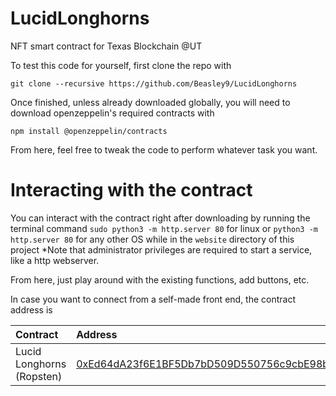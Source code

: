 # LucidLonghorns
NFT smart contract for Texas Blockchain @UT

To test this code for yourself, first clone the repo with

`git clone --recursive https://github.com/Beasley9/LucidLonghorns`

Once finished, unless already downloaded globally, you will need to download
openzeppelin's required contracts with

`npm install @openzeppelin/contracts`

From here, feel free to tweak the code to perform whatever task you want.

# Interacting with the contract

You can interact with the contract right after downloading by running the terminal command 
`sudo python3 -m http.server 80` for linux or 
`python3 -m http.server 80` for any other OS while in the `website` directory of this project 
*Note that administrator privileges are required to start a service, like a http webserver.

From here, just play around with the existing functions, add buttons, etc. 

In case you want to connect from a self-made front end, the contract address is 

| Contract                  | Address                                                                                                                    
|:-------------------------|:--------------------------------------------|
| Lucid Longhorns (Ropsten) |[0xEd64dA23f6E1BF5Db7bD509D550756c9cbE98b56](https://ropsten.etherscan.io/address/0xEd64dA23f6E1BF5Db7bD509D550756c9cbE98b56)|
